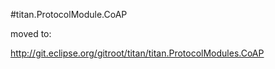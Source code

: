 #titan.ProtocolModule.CoAP

moved  to:
  
http://git.eclipse.org/gitroot/titan/titan.ProtocolModules.CoAP
